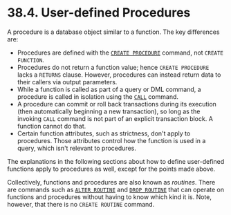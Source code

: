 # 38.4. User-defined Procedures

A procedure is a database object similar to a function. The key differences are:

* Procedures are defined with the [`CREATE PROCEDURE`](https://www.postgresql.org/docs/current/sql-createprocedure.html) command, not `CREATE FUNCTION`.
* Procedures do not return a function value; hence `CREATE PROCEDURE` lacks a `RETURNS` clause. However, procedures can instead return data to their callers via output parameters.
* While a function is called as part of a query or DML command, a procedure is called in isolation using the [`CALL`](https://www.postgresql.org/docs/current/sql-call.html) command.
* A procedure can commit or roll back transactions during its execution (then automatically beginning a new transaction), so long as the invoking `CALL` command is not part of an explicit transaction block. A function cannot do that.
* Certain function attributes, such as strictness, don't apply to procedures. Those attributes control how the function is used in a query, which isn't relevant to procedures.

The explanations in the following sections about how to define user-defined functions apply to procedures as well, except for the points made above.

Collectively, functions and procedures are also known as _routines_. There are commands such as [`ALTER ROUTINE`](https://www.postgresql.org/docs/current/sql-alterroutine.html) and [`DROP ROUTINE`](https://www.postgresql.org/docs/current/sql-droproutine.html) that can operate on functions and procedures without having to know which kind it is. Note, however, that there is no `CREATE ROUTINE` command.
